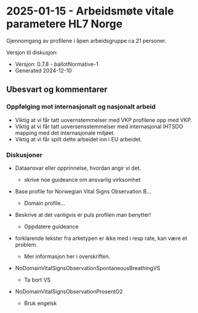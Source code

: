 # 2025-01-15 - Arbeidsmøte vitale parametere HL7 Norge

Gjennomgang av profilene i åpen arbeidsgruppe ca 21 personer.

Versjon til diskusjon:

* Versjon: 0.7.8 - ballotNormative-1
* Generated 2024-12-10

## Ubesvart og kommentarer

### Oppfølging mot internasjonalt og nasjonalt arbeid

* Viktig at vi får tatt uovernstemmelser med VKP profilene opp med VKP.
* Viktig at vi får tatt uoversensstemmelser med internasjonal IHTSDO mapping med det internasjonale miljøet.
* Viktig at vi får spilt dette arbeidet inn i EU arbeidet.

### Diskusjoner

* Dataansvar eller opprinnelse, hvordan angir vi det.
  * skrive noe guideance om ansvarlig virksomhet

* Base profile for Norwegian Vital Signs Observation B...
  * Domain profile...

* Beskrive at det vanligvis er puls profilen man benytter!
  * Oppdatere guideance

* forklarende tekster fra arketypen er ikke med i resp rate, kan være et problem.
  * Mer informasjon her i overskriften.

* NoDomainVitalSignsObservationSpontaneousBreathingVS 
  * Ta bort VS

* NoDomainVitalSignsObservationProsentO2
  * Bruk engelsk
